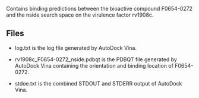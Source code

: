 Contains binding predictions between the bioactive compound F0654-0272 and the nside search space on the virulence factor rv1908c.

## Files

- log.txt is the log file generated by AutoDock Vina.

- rv1908c_F0654-0272_nside.pdbqt is the PDBQT file generated by AutoDock Vina containing the orientation and binding location of F0654-0272.

- stdoe.txt is the combined STDOUT and STDERR output of AutoDock Vina.

